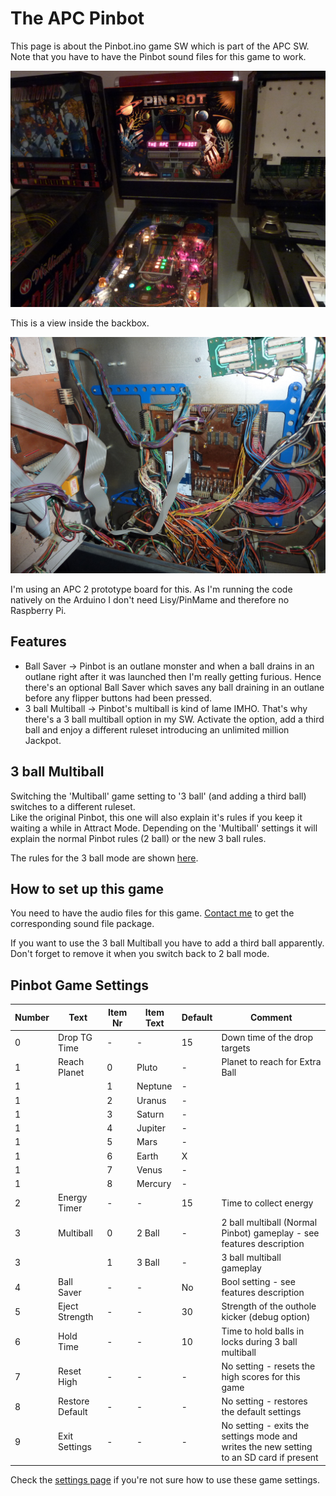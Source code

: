 # The APC Pinbot

This page is about the Pinbot.ino game SW which is part of the APC SW. Note that you have to have the Pinbot sound files for this game to work.  

![APC Pinbot](https://github.com/AmokSolderer/APC/blob/master/DOC/PICS/Pinbot.JPG)

This is a view inside the backbox.

![APC open PB](https://github.com/AmokSolderer/APC/blob/master/DOC/PICS/APC_Pinbot.JPG)

I'm using an APC 2 prototype board for this. As I'm running the code natively on the Arduino I don't need Lisy/PinMame and therefore no Raspberry Pi.

## Features

* Ball Saver -> Pinbot is an outlane monster and when a ball drains in an outlane right after it was launched then I'm really getting furious. Hence there's an optional Ball Saver which saves any ball draining in an outlane before any flipper buttons had been pressed.
* 3 ball Multiball -> Pinbot's multiball is kind of lame IMHO. That's why there's a 3 ball multiball option in my SW. Activate the option, add a third ball and enjoy a different ruleset introducing an unlimited million Jackpot.

## 3 ball Multiball

Switching the 'Multiball' game setting to '3 ball' (and adding a third ball) switches to a different ruleset.  
Like the original Pinbot, this one will also explain it's rules if you keep it waiting a while in Attract Mode. Depending on the 'Multiball' settings it will explain the normal Pinbot rules (2 ball) or the new 3 ball rules.

The rules for the 3 ball mode are shown [here](https://youtu.be/IGrUnbhkijU).

## How to set up this game

You need to have the audio files for this game. [Contact me](https://github.com/AmokSolderer/APC/tree/master#feedback) to get the corresponding sound file package.  

If you want to use the 3 ball Multiball you have to add a third ball apparently. Don't forget to remove it when you switch back to 2 ball mode.

## Pinbot Game Settings

| Number | Text  | Item Nr | Item Text | Default | Comment |
|--|--|--|--|--|--|
| 0 | Drop TG Time | - | - | 15 | Down time of the drop targets |
| 1 | Reach Planet | 0 | Pluto | - | Planet to reach for Extra Ball |
| 1 | | 1 | Neptune | - |  |
| 1 | | 2 | Uranus | - |  |
| 1 | | 3 | Saturn | - |  |
| 1 | | 4 | Jupiter | - |  |
| 1 | | 5 | Mars | - |  |
| 1 | | 6 | Earth | X |  |
| 1 | | 7 | Venus | - |  |
| 1 | | 8 | Mercury | - |  |
| 2 | Energy Timer | - | - | 15 | Time to collect energy |
| 3 | Multiball | 0 | 2 Ball | - | 2 ball multiball (Normal Pinbot) gameplay - see features description|
| 3 | | 1 | 3 Ball | - | 3 ball multiball gameplay |
| 4 | Ball Saver | - | - | No | Bool setting - see features description |
| 5 | Eject Strength | - | - | 30 | Strength of the outhole kicker (debug option)|
| 6 | Hold Time | - | - | 10 | Time to hold balls in locks during 3 ball multiball |
| 7 | Reset High | - | - | - | No setting - resets the high scores for this game |
| 8 | Restore Default | - | - | - | No setting - restores the default settings |
| 9 | Exit Settings | - | - | - | No setting - exits the settings mode and writes the new setting to an SD card if present |

Check the [settings page](https://github.com/AmokSolderer/APC/blob/master/DOC/Settings.md#using-the-settings-menu) if you're not sure how to use these game settings.

